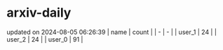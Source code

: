 # arxiv-daily
updated on 2024-08-05 06:26:39
| name | count |
| - | - |
| user_1 | 24 |
| user_2 | 24 |
| user_0 | 91 |
